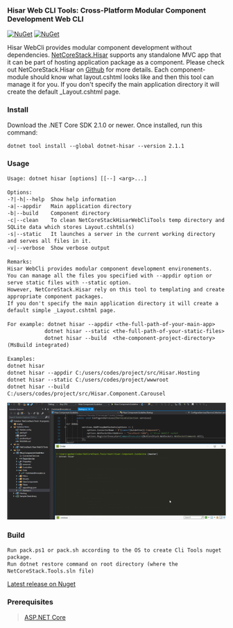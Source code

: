 ### Hisar Web CLI Tools: Cross-Platform Modular Component Development Web CLI
[![NuGet](https://img.shields.io/nuget/v/NetCoreStack.Hisar.WebCli.Tools.svg?longCache=true&style=flat-square)](https://www.nuget.org/packages/NetCoreStack.Hisar.WebCli.Tools)
[![NuGet](https://img.shields.io/nuget/dt/NetCoreStack.Hisar.WebCli.Tools.svg?longCache=true&style=flat-square)](https://www.nuget.org/packages/NetCoreStack.Hisar.WebCli.Tools)


Hisar WebCli provides modular component development without dependencies.
[NetCoreStack.Hisar](https://github.com/NetCoreStack/Hisar) supports any standalone MVC app that it can be part of 
hosting application package as a component. Please check out NetCoreStack.Hisar on [Github]([NetCoreStack.Hisar](https://github.com/NetCoreStack/Hisar)) for more details.
Each component-module should know what layout.cshtml looks like and then this tool can manage it for you.
If you don't specify the main application directory it will create the default _Layout.cshtml page.


### Install
Download the .NET Core SDK 2.1.0 or newer. Once installed, run this command:

	dotnet tool install --global dotnet-hisar --version 2.1.1

### Usage

    Usage: dotnet hisar [options] [[--] <arg>...]

    Options:
    -?|-h|--help  Show help information
    -a|--appdir   Main application directory
    -b|--build    Component directory
    -c|--clean    To clean NetCoreStackHisarWebCliTools temp directory and SQLite data which stores Layout.cshtml(s)
    -s|--static   It launches a server in the current working directory and serves all files in it.
    -v|--verbose  Show verbose output

    Remarks:
    Hisar WebCli provides modular component development environements.
    You can manage all the files you specified with --appdir option or serve static files with --static option.
    However, NetCoreStack.Hisar rely on this tool to templating and create appropriate component packages.
    If you don't specify the main application directory it will create a default simple _Layout.cshtml page.

    For example: dotnet hisar --appdir <the-full-path-of-your-main-app>
                dotnet hisar --static <the-full-path-of-your-static-files>
                dotnet hisar --build  <the-component-project-directory> (MsBuild integrated)

    Examples:
    dotnet hisar
    dotnet hisar --appdir C:/users/codes/project/src/Hisar.Hosting
    dotnet hisar --static C:/users/codes/project/wwwroot
    dotnet hisar --build C:/users/codes/project/src/Hisar.Component.Carousel

![](https://github.com/NetCoreStack/Tools/blob/master/NetCoreStackTools.gif)

### Build
    Run pack.ps1 or pack.sh according to the OS to create Cli Tools nuget package.
    Run dotnet restore command on root directory (where the NetCoreStack.Tools.sln file)

[Latest release on Nuget](https://www.nuget.org/packages/NetCoreStack.Hisar.WebCli.Tools/)

### Prerequisites
> [ASP.NET Core](https://github.com/aspnet/Home)
